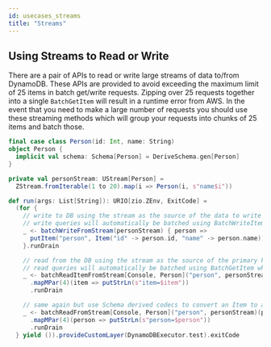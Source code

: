 ```yaml
---
id: usecases_streams
title: "Streams"
---
```


## Using Streams to Read or Write

There are a pair of APIs to read or write large streams of data to/from DynamoDB. These APIs are provided to avoid exceeding the maximum limit of 25 items in batch get/write requests. Zipping over 25 requests together into a single `BatchGetItem` will result in a runtime error from AWS. In the event that you need to make a large number of requests you should use these streaming methods which will group your requests into chunks of 25 items and batch those.

```scala
final case class Person(id: Int, name: String)
object Person {
  implicit val schema: Schema[Person] = DeriveSchema.gen[Person]
}

private val personStream: UStream[Person] =
  ZStream.fromIterable(1 to 20).map(i => Person(i, s"name$i"))

def run(args: List[String]): URIO[zio.ZEnv, ExitCode] =
  (for {
    // write to DB using the stream as the source of the data to write
    // write queries will automatically be batched using BatchWriteItem when calling DynamoDB
    _ <- batchWriteFromStream(personStream) { person =>
      putItem("person", Item("id" -> person.id, "name" -> person.name))
    }.runDrain

    // read from the DB using the stream as the source of the primary key
    // read queries will automatically be batched using BatchGetItem when calling DynamoDB
    _ <- batchReadItemFromStream[Console, Person]("person", personStream)(person => PrimaryKey("id" -> person.id))
      .mapMPar(4)(item => putStrLn(s"item=$item"))
      .runDrain

    // same again but use Schema derived codecs to convert an Item to a Person
    _ <- batchReadFromStream[Console, Person]("person", personStream)(person => PrimaryKey("id" -> person.id))
      .mapMPar(4)(person => putStrLn(s"person=$person"))
      .runDrain
  } yield ()).provideCustomLayer(DynamoDBExecutor.test).exitCode
```
